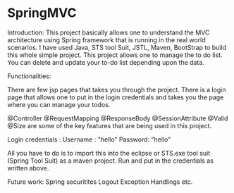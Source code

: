 # SpringMVC

Introduction:
This project basically allows one to understand the MVC architecture using Spring framework that is running in the real world scenarios. I have used Java, STS tool Suit, JSTL, Maven, BootStrap to build this whole simple project. This project allows one to manage the to do list. You can delete and update your to-do list depending upon the data. 

Functionalities:

There are few jsp pages that takes you through the project. There is a login page that allows one to put in the login credentials and takes you the page where you can manage your todos. 

@Controller
@RequestMapping
@ResponseBody
@SessionAttribute
@Valid
@Size are some of the key features that are being used in this project.

Login credentials : Username : "hello" Password: "hello"

All you have to do is to import this into the eclipse or STS.exe tool suit (Spring Tool Suit) as a maven project. Run and put in the credentials as written above. 

Future work:
Spring securitites
Logout
Exception Handlings etc.
